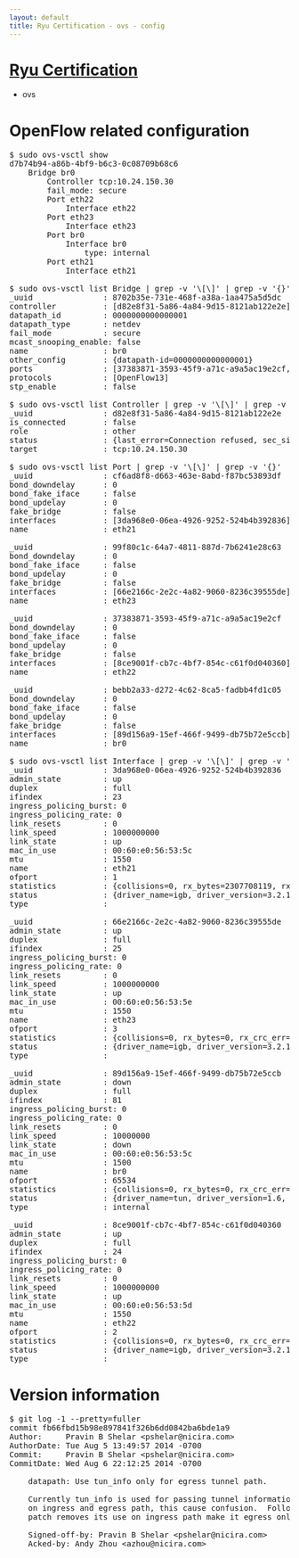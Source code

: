 ```yaml
---
layout: default
title: Ryu Certification - ovs - config
---
```

# [Ryu Certification](http://osrg.github.io/ryu/certification.html)
* ovs 

# OpenFlow related configuration
<pre>
$ sudo ovs-vsctl show
d7b74b94-a86b-4bf9-b6c3-0c08709b68c6
    Bridge br0
        Controller tcp:10.24.150.30
        fail_mode: secure
        Port eth22
            Interface eth22
        Port eth23
            Interface eth23
        Port br0
            Interface br0
                type: internal
        Port eth21
            Interface eth21

$ sudo ovs-vsctl list Bridge | grep -v '\[\]' | grep -v '{}'
_uuid               : 8702b35e-731e-468f-a38a-1aa475a5d5dc
controller          : [d82e8f31-5a86-4a84-9d15-8121ab122e2e]
datapath_id         : 0000000000000001
datapath_type       : netdev
fail_mode           : secure
mcast_snooping_enable: false
name                : br0
other_config        : {datapath-id=0000000000000001}
ports               : [37383871-3593-45f9-a71c-a9a5ac19e2cf, 99f80c1c-64a7-4811-887d-7b6241e28c63, bebb2a33-d272-4c62-8ca5-fadbb4fd1c05, cf6ad8f8-d663-463e-8abd-f87bc53893df]
protocols           : [OpenFlow13]
stp_enable          : false

$ sudo ovs-vsctl list Controller | grep -v '\[\]' | grep -v '{}'
_uuid               : d82e8f31-5a86-4a84-9d15-8121ab122e2e
is_connected        : false
role                : other
status              : {last_error=Connection refused, sec_since_connect=672, sec_since_disconnect=1, state=BACKOFF}
target              : tcp:10.24.150.30

$ sudo ovs-vsctl list Port | grep -v '\[\]' | grep -v '{}'
_uuid               : cf6ad8f8-d663-463e-8abd-f87bc53893df
bond_downdelay      : 0
bond_fake_iface     : false
bond_updelay        : 0
fake_bridge         : false
interfaces          : [3da968e0-06ea-4926-9252-524b4b392836]
name                : eth21

_uuid               : 99f80c1c-64a7-4811-887d-7b6241e28c63
bond_downdelay      : 0
bond_fake_iface     : false
bond_updelay        : 0
fake_bridge         : false
interfaces          : [66e2166c-2e2c-4a82-9060-8236c39555de]
name                : eth23

_uuid               : 37383871-3593-45f9-a71c-a9a5ac19e2cf
bond_downdelay      : 0
bond_fake_iface     : false
bond_updelay        : 0
fake_bridge         : false
interfaces          : [8ce9001f-cb7c-4bf7-854c-c61f0d040360]
name                : eth22

_uuid               : bebb2a33-d272-4c62-8ca5-fadbb4fd1c05
bond_downdelay      : 0
bond_fake_iface     : false
bond_updelay        : 0
fake_bridge         : false
interfaces          : [89d156a9-15ef-466f-9499-db75b72e5ccb]
name                : br0

$ sudo ovs-vsctl list Interface | grep -v '\[\]' | grep -v '{}'
_uuid               : 3da968e0-06ea-4926-9252-524b4b392836
admin_state         : up
duplex              : full
ifindex             : 23
ingress_policing_burst: 0
ingress_policing_rate: 0
link_resets         : 0
link_speed          : 1000000000
link_state          : up
mac_in_use          : 00:60:e0:56:53:5c
mtu                 : 1550
name                : eth21
ofport              : 1
statistics          : {collisions=0, rx_bytes=2307708119, rx_crc_err=0, rx_dropped=0, rx_errors=0, rx_frame_err=0, rx_over_err=0, rx_packets=84604237, tx_bytes=0, tx_dropped=0, tx_errors=0, tx_packets=0}
status              : {driver_name=igb, driver_version=3.2.10-k, firmware_version=2.10-9}
type                : 

_uuid               : 66e2166c-2e2c-4a82-9060-8236c39555de
admin_state         : up
duplex              : full
ifindex             : 25
ingress_policing_burst: 0
ingress_policing_rate: 0
link_resets         : 0
link_speed          : 1000000000
link_state          : up
mac_in_use          : 00:60:e0:56:53:5e
mtu                 : 1550
name                : eth23
ofport              : 3
statistics          : {collisions=0, rx_bytes=0, rx_crc_err=0, rx_dropped=0, rx_errors=0, rx_frame_err=0, rx_over_err=0, rx_packets=0, tx_bytes=2895939000, tx_dropped=0, tx_errors=0, tx_packets=1930626}
status              : {driver_name=igb, driver_version=3.2.10-k, firmware_version=2.10-9}
type                : 

_uuid               : 89d156a9-15ef-466f-9499-db75b72e5ccb
admin_state         : down
duplex              : full
ifindex             : 81
ingress_policing_burst: 0
ingress_policing_rate: 0
link_resets         : 0
link_speed          : 10000000
link_state          : down
mac_in_use          : 00:60:e0:56:53:5c
mtu                 : 1500
name                : br0
ofport              : 65534
statistics          : {collisions=0, rx_bytes=0, rx_crc_err=0, rx_dropped=0, rx_errors=0, rx_frame_err=0, rx_over_err=0, rx_packets=0, tx_bytes=0, tx_dropped=0, tx_errors=0, tx_packets=0}
status              : {driver_name=tun, driver_version=1.6, firmware_version=N/A}
type                : internal

_uuid               : 8ce9001f-cb7c-4bf7-854c-c61f0d040360
admin_state         : up
duplex              : full
ifindex             : 24
ingress_policing_burst: 0
ingress_policing_rate: 0
link_resets         : 0
link_speed          : 1000000000
link_state          : up
mac_in_use          : 00:60:e0:56:53:5d
mtu                 : 1550
name                : eth22
ofport              : 2
statistics          : {collisions=0, rx_bytes=0, rx_crc_err=0, rx_dropped=0, rx_errors=0, rx_frame_err=0, rx_over_err=0, rx_packets=0, tx_bytes=1311359240, tx_dropped=0, tx_errors=0, tx_packets=49563541}
status              : {driver_name=igb, driver_version=3.2.10-k, firmware_version=2.10-9}
type                : 
</pre>

# Version information
<pre>
$ git log -1 --pretty=fuller
commit fb66fbd15b98e897841f326b6dd0842ba6bde1a9
Author:     Pravin B Shelar &lt;pshelar@nicira.com&gt;
AuthorDate: Tue Aug 5 13:49:57 2014 -0700
Commit:     Pravin B Shelar &lt;pshelar@nicira.com&gt;
CommitDate: Wed Aug 6 22:12:25 2014 -0700

    datapath: Use tun_info only for egress tunnel path.
    
    Currently tun_info is used for passing tunnel information
    on ingress and egress path, this cause confusion.  Following
    patch removes its use on ingress path make it egress only parameter.
    
    Signed-off-by: Pravin B Shelar &lt;pshelar@nicira.com&gt;
    Acked-by: Andy Zhou &lt;azhou@nicira.com&gt;
</pre>
